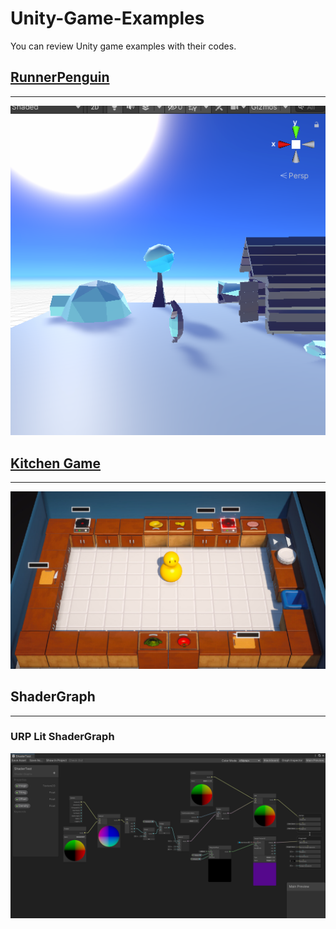 # Unity-Game-Examples
You can review Unity game examples with their codes.

## [RunnerPenguin](RunnerPenguin)
---
![](images/RunnerPenguin.png)

## [Kitchen Game](https://github.com/w3eydi/Unity-Game-Examples/tree/kitchen_game)
---
![](images/kitchen_chaos.jpg)

## ShaderGraph
---
### URP Lit ShaderGraph

![](ShaderGraph/URP-Shader.png)